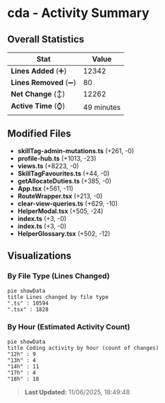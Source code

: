# cda - Activity Summary 

## Overall Statistics

| Stat                   | Value                                                             |
| ---------------------- | ----------------------------------------------------------------- |
| **Lines Added** (➕)   | 12342                                          |
| **Lines Removed** (➖) | 80                                        |
| **Net Change** (↕)    | 12262                |
| **Active Time** (⌚)   | 49 minutes |


## Modified Files
- **skillTag-admin-mutations.ts** (+261, -0)
- **profile-hub.ts** (+1013, -23)
- **views.ts** (+8223, -0)
- **SkillTagFavourites.ts** (+44, -0)
- **getAllocateDuties.ts** (+385, -0)
- **App.tsx** (+561, -11)
- **RouteWrapper.tsx** (+213, -0)
- **clear-view-queries.ts** (+629, -10)
- **HelperModal.tsx** (+505, -24)
- **index.ts** (+3, -0)
- **index.ts** (+3, -0)
- **HelperGlossary.tsx** (+502, -12)

## Visualizations

### By File Type (Lines Changed)

```mermaid
pie showData
title Lines changed by file type
".ts" : 10594
".tsx" : 1828
```

### By Hour (Estimated Activity Count)

```mermaid
pie showData
title Coding activity by hour (count of changes)
"12h" : 9
"13h" : 4
"14h" : 11
"17h" : 4
"18h" : 18
```


> **Last Updated:** 11/06/2025, 18:49:48